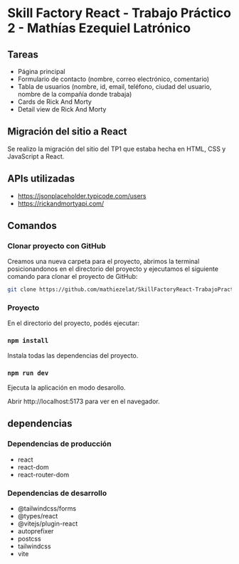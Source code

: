 # Skill Factory React - Trabajo Práctico 2 - Mathías Ezequiel Latrónico

## Tareas
- Página principal
- Formulario de contacto (nombre, correo electrónico, comentario)
- Tabla de usuarios (nombre, id, email, teléfono, ciudad del usuario, nombre de la compañía donde trabaja)
- Cards de Rick And Morty
- Detail view de Rick And Morty

## Migración del sitio a React

Se realizo la migración del sitio del TP1 que estaba hecha en HTML, CSS y JavaScript a React.

## APIs utilizadas
- https://jsonplaceholder.typicode.com/users
- https://rickandmortyapi.com/

## Comandos

### Clonar proyecto con GitHub

Creamos una nueva carpeta para el proyecto, abrimos la terminal posicionandonos en el directorio del proyecto y ejecutamos el siguiente comando para clonar el proyecto de GitHub: 
```sh
git clone https://github.com/mathiezelat/SkillFactoryReact-TrabajoPractico-N2.git
```

### Proyecto

En el directorio del proyecto, podés ejecutar:

### `npm install`

Instala todas las dependencias del proyecto.

### `npm run dev`

Ejecuta la aplicación en modo desarollo.

Abrir http://localhost:5173 para ver en el navegador.

## dependencias

### Dependencias de producción

- react
- react-dom
- react-router-dom

### Dependencias de desarrollo

- @tailwindcss/forms
- @types/react
- @vitejs/plugin-react
- autoprefixer
- postcss
- tailwindcss
- vite